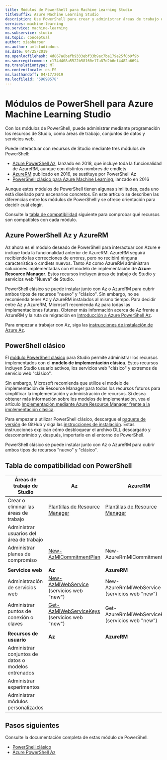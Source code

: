 ```yaml
---
title: Módulos de PowerShell para Machine Learning Studio
titleSuffix: Azure Machine Learning Studio
description: Use PowerShell para crear y administrar áreas de trabajo de Azure Machine Learning Studio, experimentos, servicios web y mucho más.
services: machine-learning
ms.service: machine-learning
ms.subservice: studio
ms.topic: conceptual
author: xiaoharper
ms.author: amlstudiodocs
ms.date: 04/25/2019
ms.openlocfilehash: 4d867a8befb9333ebf33b9ac7ba179e25f0b9f9b
ms.sourcegitcommit: c174d408a5522b58160e17a87d2b6ef4482a6694
ms.translationtype: MT
ms.contentlocale: es-ES
ms.lasthandoff: 04/17/2019
ms.locfileid: "59698578"
---
```

# <a name="powershell-modules-for-azure-machine-learning-studio"></a>Módulos de PowerShell para Azure Machine Learning Studio

Con los módulos de PowerShell, puede administrar mediante programación los recursos de Studio, como áreas de trabajo, conjuntos de datos y servicios web.

Puede interactuar con recursos de Studio mediante tres módulos de PowerShell:

* [Azure PowerShell Az](#az-rm), lanzado en 2018, que incluye toda la funcionalidad de AzureRM, aunque con distintos nombres de cmdlets
* [AzureRM](#az-rm) publicado en 2016, se sustituye por PowerShell Az
* [PowerShell clásico para Azure Machine Learning](#classic), lanzado en 2016

Aunque estos módulos de PowerShell tienen algunas similitudes, cada uno está diseñado para escenarios concretos. En este artículo se describen las diferencias entre los módulos de PowerShell y se ofrece orientación para decidir cuál elegir.  

Consulte la [tabla de compatibilidad](#support-table) siguiente para comprobar qué recursos son compatibles con cada módulo. 

## <a name="az-rm"></a> Azure PowerShell Az y AzureRM

Az ahora es el módulo deseado de PowerShell para interactuar con Azure e incluye toda la funcionalidad anterior de AzureRM. AzureRM seguirá recibiendo las correcciones de errores, pero no recibirá ninguna característica o cmdlets nuevos.  Tanto Az como AzureRM administran soluciones implementadas con el modelo de implementación de **Azure Resource Manager**. Estos recursos incluyen áreas de trabajo de Studio y servicios web "Nueva" de Studio. 

PowerShell clásico se puede instalar junto con Az o AzureRM para cubrir ambos tipos de recursos "nuevo" y "clásico". Sin embargo, no se recomienda tener Az y AzureRM instalados al mismo tiempo. Para decidir entre Az y AzureRM, Microsoft recomienda Az para todas las implementaciones futuras.  Obtener más información acerca de Az frente a AzureRM y la ruta de migración en [Introducción a Azure PowerShell Az](https://docs.microsoft.com/powershell/azure/new-azureps-module-az).

Para empezar a trabajar con Az, siga las [instrucciones de instalación de Azure Az](https://docs.microsoft.com/powershell/azure/install-az-ps).

## <a name="classic"></a> PowerShell clásico

El [módulo PowerShell clásico](https://aka.ms/amlps) para Studio permite administrar los recursos implementados con el **modelo de implementación clásica**. Estos recursos incluyen Studio usuario activos, los servicios web "clásico" y extremos de servicio web "clásico".

Sin embargo, Microsoft recomienda que utilice el modelo de implementación de Resource Manager para todos los recursos futuros para simplificar la implementación y administración de recursos. Si desea obtener más información sobre los modelos de implementación, vea el artículo [Implementación mediante Azure Resource Manager frente a la implementación clásica](https://docs.microsoft.com/azure/azure-resource-manager/resource-manager-deployment-model).

Para empezar a utilizar PowerShell clásico, descargue el [paquete de versión](https://github.com/hning86/azuremlps/releases) de GitHub y siga las [instrucciones de instalación](https://github.com/hning86/azuremlps/blob/master/README.md). Estas instrucciones explican cómo desbloquear el archivo DLL descargado y descomprimido y, después, importarlo en el entorno de PowerShell.

PowerShell clásico se puede instalar junto con Az o AzureRM para cubrir ambos tipos de recursos "nuevo" y "clásico".

## <a name="support-table"></a> Tabla de compatibilidad con PowerShell

 **Áreas de trabajo de Studio** | **Az** |  **AzureRM** | **PowerShell clásico** |
| --- | --- | --- | --- |
| Crear o eliminar las áreas de trabajo | [Plantillas de Resource Manager](https://docs.microsoft.com/azure/machine-learning/studio/deploy-with-resource-manager-template) | [Plantillas de Resource Manager](https://docs.microsoft.com/azure/machine-learning/studio/deploy-with-resource-manager-template) |  |
| Administrar usuarios del área de trabajo |  |  | [Add-AmlWorkspaceUsers](https://github.com/hning86/azuremlps#add-amlworkspaceusers)|
| Administrar planes de compromiso | [New-AzMlCommitmentPlan](https://docs.microsoft.com/powershell/module/az.machinelearning/new-azmlcommitmentplan) | New-AzureRmMlCommitmentPlan |
|||
| **Servicios web** | **Az** | **AzureRM** | **PowerShell clásico** |
| Administración de servicios web | [New-AzMlWebService](https://docs.microsoft.com/powershell/module/az.machinelearning/new-azmlwebservice) <br> (servicios web "new") | New-AzureRmMlWebService <br> (servicios web "new") |[New-AmlWebService](https://github.com/hning86/azuremlps#manage-classic-web-service) <br> (servicios web "clásico") |
| Administrar puntos de conexión o claves |  [Get-AzMlWebServiceKeys](https://docs.microsoft.com/powershell/module/az.machinelearning/get-azmlwebservicekeys) <br> (servicios web "new") | Get-AzureRmMlWebServiceKeys <br> (servicios web "new") | [Add-AmlWebServiceEndpoint](https://github.com/hning86/azuremlps#manage-classic-web-servcie-endpoint) <br> (servicios web "clásico") |
|||
| **Recursos de usuario** | **Az** | **AzureRM** | **PowerShell clásico** |
| Administrar conjuntos de datos o modelos entrenados |  |  | [Get-AmlDataset](https://github.com/hning86/azuremlps#manage-user-assets-dataset-trained-model-transform) |
| Administrar experimentos |  |  | [Start-AmlExperiment](https://github.com/hning86/azuremlps#manage-experiment) |
| Administrar módulos personalizados |  |  | [New-AmlCustomModule](https://github.com/hning86/azuremlps#manage-custom-module) |


## <a name="next-steps"></a>Pasos siguientes
Consulte la documentación completa de estas módulo de PowerShell:
* [PowerShell clásico](https://aka.ms/amlps)
* [Azure PowerShell Az](https://docs.microsoft.com/powershell/module/az.machinelearning/#machine_learning)
